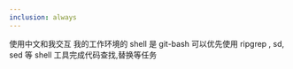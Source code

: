 ```yaml
---
inclusion: always
---
```

<important>
使用中文和我交互
我的工作环境的 shell 是 git-bash
可以优先使用 ripgrep , sd, sed 等 shell 工具完成代码查找,替换等任务
<important>